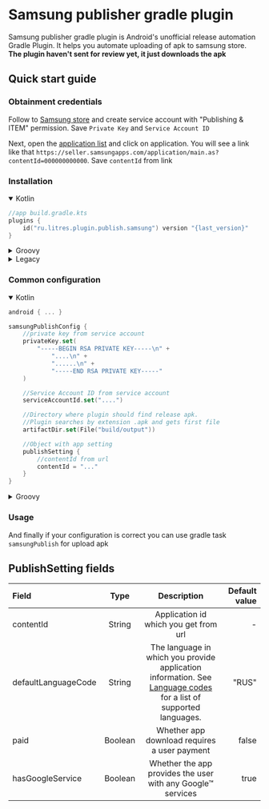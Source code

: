 # Samsung publisher gradle plugin

Samsung publisher gradle plugin is Android's unofficial release automation Gradle Plugin.
It helps you automate uploading of apk to samsung store. **The plugin haven't sent for review yet, it just downloads the apk**


## Quick start guide

### Obtainment credentials
Follow to [Samsung store](https://developer.samsung.com/galaxy-store/galaxy-store-developer-api/create-an-access-token.html#Create-a-service-account) and create service account with "Publishing & ITEM" permission.
Save `Private Key` and `Service Account ID`

Next, open the [application list](https://seller.samsungapps.com/main/sellerMain.as) and click on application.
You will see a link like that `https://seller.samsungapps.com/application/main.as?contentId=000000000000`.
Save `contentId` from link

### Installation
<details open><summary>Kotlin</summary>

```kt
//app build.gradle.kts
plugins {
    id("ru.litres.plugin.publish.samsung") version "{last_version}"
}
```

</details>

<details><summary>Groovy</summary>

```groovy
//app build.gradle.kts
plugins {
    id 'ru.litres.plugin.publish.samsung' version '{latest_version}'
}
```

</details>

<details><summary>Legacy</summary>
    <details open><summary>Kotlin</summary>

```kt
   //root build.gradle.kts
  dependencies {
    classpath("ru.litres.plugin:plugin:{latest_version}")
  }

  //app build.gradle.kts
  apply(plugin = "ru.litres.plugin.publish.samsung")
```

</details>

<details><summary>Groovy</summary>

```groovy
   //root build.gradle.kts
  dependencies {
    classpath "ru.litres.plugin:plugin:{latest_version}"
  }

  //app build.gradle.kts
  apply plugin: "ru.litres.plugin.publish.samsung"
```

</details>
</details>

### Common configuration
<details open><summary>Kotlin</summary>

```kt
android { ... }

samsungPublishConfig {
    //private key from service account
    privateKey.set(
        "-----BEGIN RSA PRIVATE KEY-----\n" +
            "....\n" +
            "......\n" +
            "-----END RSA PRIVATE KEY-----"
    )

    //Service Account ID from service account
    serviceAccountId.set("....")

    //Directory where plugin should find release apk.
    //Plugin searches by extension .apk and gets first file
    artifactDir.set(File("build/output"))

    //Object with app setting
    publishSetting {
        //contentId from url
        contentId = "..."
    }
}
```
</details>

<details><summary>Groovy</summary>

```groovy
android { ... }

samsungPublishConfig {
    //private key from service account
    privateKey.set(
        "-----BEGIN RSA PRIVATE KEY-----\n" +
            "....\n" +
            "......\n" +
            "-----END RSA PRIVATE KEY-----"
    )

    //Service Account ID from service account
    serviceAccountId.set("....")

    //Directory where plugin should find release apk.
    //Plugin searches by extension .apk and gets first file
    artifactDir.set(file("./build/output"))

    //Object with app setting
    publishSetting {
        //contentId from url
        contentId = "..."
    }
}
```
</details>

### Usage
And finally if your configuration is correct you can use gradle task `samsungPublish` for upload apk


## PublishSetting fields


| Field |  Type   |                                                                                                                              Description                                                                                                                              | Default value |
| :---   |:-------:|:---------------------------------------------------------------------------------------------------------------------------------------------------------------------------------------------------------------------------------------------------------------------:|--------------:|
| contentId | String  |                                                                                                                 Application id which you get from url                                                                                                                 |             - |
| defaultLanguageCode  | String  | The language in which you provide application information. See [Language codes](https://developer.samsung.com/galaxy-store/galaxy-store-developer-api/content-publish-api-reference.html#publish-content-api-added-language-codes) for a list of supported languages. |           "RUS" |
| paid  | Boolean |                                                                                                             Whether app download requires a user payment                                                                                                              |         false |
| hasGoogleService  | Boolean |                                                                                                      Whether the app provides the user with any Google™ services                                                                                                      |          true |
